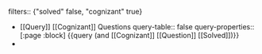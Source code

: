 filters:: {"solved" false, "cognizant" true}

- [[Query]] [[Cognizant]] Questions
  query-table:: false
  query-properties:: [:page :block]
  {{query (and [[Cognizant]] [[Question]] [[Solved]])}}
-